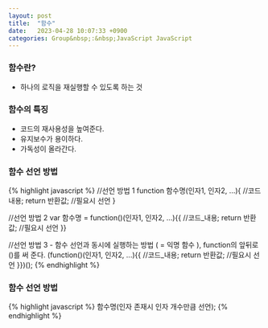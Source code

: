 ```yaml
---
layout: post
title:  "함수"
date:   2023-04-28 10:07:33 +0900
categories: Group&nbsp;:&nbsp;JavaScript JavaScript
---
```


### 함수란?

- 하나의 로직을 재실행할 수 있도록 하는 것

### 함수의 특징

- 코드의 재사용성을 높여준다.
- 유지보수가 용이하다.
- 가독성이 올라간다.

### 함수 선언 방법

{% highlight javascript %}
//선언 방법 1
function 함수명(인자1, 인자2, ...){
    //코드 내용;
    return 반환값;  //필요시 선언
}

//선언 방법 2
var 함수명 = function()(인자1, 인자2, ...){{
    //코드_내용;
    return 반환값;  //필요시 선언
}}

//선언 방법 3 - 함수 선언과 동시에 실행하는 방법 ( = 익명 함수 ), function의 앞뒤로 ()를 써 준다.
(function()(인자1, 인자2, ...){{
    //코드_내용;
    return 반환값;  //필요시 선언
}})();
{% endhighlight %}

### 함수 선언 방법

{% highlight javascript %}
함수명(인자 존재시 인자 개수만큼 선언);
{% endhighlight %}